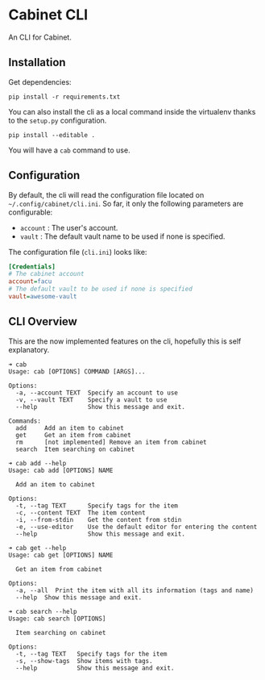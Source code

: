 # Cabinet CLI

An CLI for Cabinet.

## Installation

Get dependencies:

```
pip install -r requirements.txt
```

You can also install the cli as a local command inside the virtualenv thanks to the `setup.py` configuration.

```
pip install --editable .
```

You will have a `cab` command to use.


## Configuration

By default, the cli will read the configuration file located on `~/.config/cabinet/cli.ini`. So far, it only the following parameters are configurable:

* `account` : The user's account.
* `vault` : The default vault name to be used if none is specified.

The configuration file (`cli.ini`) looks like:

```ini
[Credentials]
# The cabinet account
account=facu
# The default vault to be used if none is specified
vault=awesome-vault
```

## CLI Overview

This are the now implemented features on the cli, hopefully this is self explanatory.

```
➜ cab
Usage: cab [OPTIONS] COMMAND [ARGS]...

Options:
  -a, --account TEXT  Specify an account to use
  -v, --vault TEXT    Specify a vault to use
  --help              Show this message and exit.

Commands:
  add     Add an item to cabinet
  get     Get an item from cabinet
  rm      [not implemented] Remove an item from cabinet
  search  Item searching on cabinet

➜ cab add --help
Usage: cab add [OPTIONS] NAME

  Add an item to cabinet

Options:
  -t, --tag TEXT      Specify tags for the item
  -c, --content TEXT  The item content
  -i, --from-stdin    Get the content from stdin
  -e, --use-editor    Use the default editor for entering the content
  --help              Show this message and exit.

➜ cab get --help
Usage: cab get [OPTIONS] NAME

  Get an item from cabinet

Options:
  -a, --all  Print the item with all its information (tags and name)
  --help  Show this message and exit.

➜ cab search --help
Usage: cab search [OPTIONS]

  Item searching on cabinet

Options:
  -t, --tag TEXT   Specify tags for the item
  -s, --show-tags  Show items with tags.
  --help           Show this message and exit.
```
